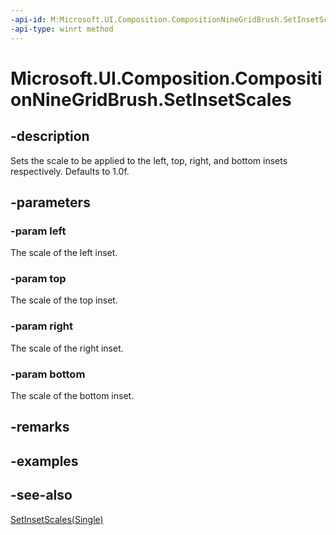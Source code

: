```yaml
---
-api-id: M:Microsoft.UI.Composition.CompositionNineGridBrush.SetInsetScales(System.Single,System.Single,System.Single,System.Single)
-api-type: winrt method
---
```


<!-- Method syntax
public void SetInsetScales(System.Single left, System.Single top, System.Single right, System.Single bottom)
-->

# Microsoft.UI.Composition.CompositionNineGridBrush.SetInsetScales

## -description
Sets the scale to be applied to the left, top, right, and bottom insets respectively. Defaults to 1.0f.

## -parameters
### -param left
The scale of the left inset.

### -param top
The scale of the top inset.

### -param right
The scale of the right inset.

### -param bottom
The scale of the bottom inset.

## -remarks

## -examples

## -see-also
[SetInsetScales(Single)](compositionninegridbrush_setinsetscales_469084934.md)
